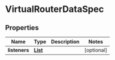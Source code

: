 

# VirtualRouterDataSpec


## Properties

| Name | Type | Description | Notes |
|------------ | ------------- | ------------- | -------------|
|**listeners** | [**List**](List.md) |  |  [optional] |



